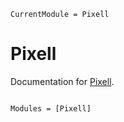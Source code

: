 ```@meta
CurrentModule = Pixell
```

# Pixell

Documentation for [Pixell](https://github.com/simonsobs/Pixell.jl).

```@index
```

```@autodocs
Modules = [Pixell]
```
